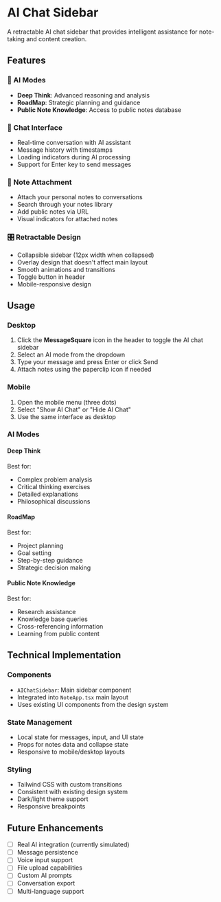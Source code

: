 # AI Chat Sidebar

A retractable AI chat sidebar that provides intelligent assistance for note-taking and content creation.

## Features

### 🧠 AI Modes
- **Deep Think**: Advanced reasoning and analysis
- **RoadMap**: Strategic planning and guidance  
- **Public Note Knowledge**: Access to public notes database

### 💬 Chat Interface
- Real-time conversation with AI assistant
- Message history with timestamps
- Loading indicators during AI processing
- Support for Enter key to send messages

### 📎 Note Attachment
- Attach your personal notes to conversations
- Search through your notes library
- Add public notes via URL
- Visual indicators for attached notes

### 🎛️ Retractable Design
- Collapsible sidebar (12px width when collapsed)
- Overlay design that doesn't affect main layout
- Smooth animations and transitions
- Toggle button in header
- Mobile-responsive design

## Usage

### Desktop
1. Click the **MessageSquare** icon in the header to toggle the AI chat sidebar
2. Select an AI mode from the dropdown
3. Type your message and press Enter or click Send
4. Attach notes using the paperclip icon if needed

### Mobile
1. Open the mobile menu (three dots)
2. Select "Show AI Chat" or "Hide AI Chat"
3. Use the same interface as desktop

### AI Modes

#### Deep Think
Best for:
- Complex problem analysis
- Critical thinking exercises
- Detailed explanations
- Philosophical discussions

#### RoadMap
Best for:
- Project planning
- Goal setting
- Step-by-step guidance
- Strategic decision making

#### Public Note Knowledge
Best for:
- Research assistance
- Knowledge base queries
- Cross-referencing information
- Learning from public content

## Technical Implementation

### Components
- `AIChatSidebar`: Main sidebar component
- Integrated into `NoteApp.tsx` main layout
- Uses existing UI components from the design system

### State Management
- Local state for messages, input, and UI state
- Props for notes data and collapse state
- Responsive to mobile/desktop layouts

### Styling
- Tailwind CSS with custom transitions
- Consistent with existing design system
- Dark/light theme support
- Responsive breakpoints

## Future Enhancements

- [ ] Real AI integration (currently simulated)
- [ ] Message persistence
- [ ] Voice input support
- [ ] File upload capabilities
- [ ] Custom AI prompts
- [ ] Conversation export
- [ ] Multi-language support
